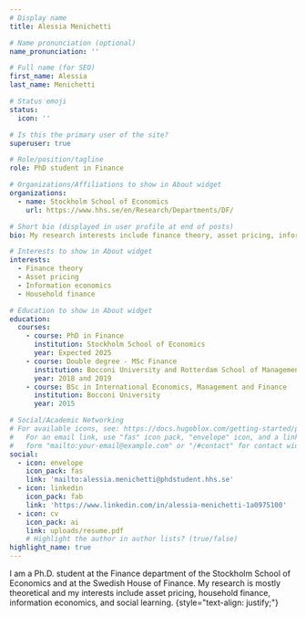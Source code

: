 ```yaml
---
# Display name
title: Alessia Menichetti

# Name pronunciation (optional)
name_pronunciation: ''

# Full name (for SEO)
first_name: Alessia
last_name: Menichetti

# Status emoji
status:
  icon: ''

# Is this the primary user of the site?
superuser: true

# Role/position/tagline
role: PhD student in Finance

# Organizations/Affiliations to show in About widget
organizations:
  - name: Stockholm School of Economics
    url: https://www.hhs.se/en/Research/Departments/DF/

# Short bio (displayed in user profile at end of posts)
bio: My research interests include finance theory, asset pricing, information economics and household finance.

# Interests to show in About widget
interests:
  - Finance theory
  - Asset pricing
  - Information economics
  - Household finance

# Education to show in About widget
education:
  courses:
    - course: PhD in Finance
      institution: Stockholm School of Economics
      year: Expected 2025
    - course: Double degree - MSc Finance
      institution: Bocconi University and Rotterdam School of Management
      year: 2018 and 2019
    - course: BSc in International Economics, Management and Finance
      institution: Bocconi University
      year: 2015

# Social/Academic Networking
# For available icons, see: https://docs.hugoblox.com/getting-started/page-builder/#icons
#   For an email link, use "fas" icon pack, "envelope" icon, and a link in the
#   form "mailto:your-email@example.com" or "/#contact" for contact widget.
social:
  - icon: envelope
    icon_pack: fas
    link: 'mailto:alessia.menichetti@phdstudent.hhs.se'
  - icon: linkedin
    icon_pack: fab
    link: 'https://www.linkedin.com/in/alessia-menichetti-1a0975100'
  - icon: cv
    icon_pack: ai
    link: uploads/resume.pdf
    # Highlight the author in author lists? (true/false)
highlight_name: true
---
```

I am a Ph.D. student at the Finance department of the Stockholm School of Economics and at the Swedish House of Finance. My research is mostly theoretical and my interests include asset pricing, household finance, information economics, and social learning. 
{style="text-align: justify;"}
